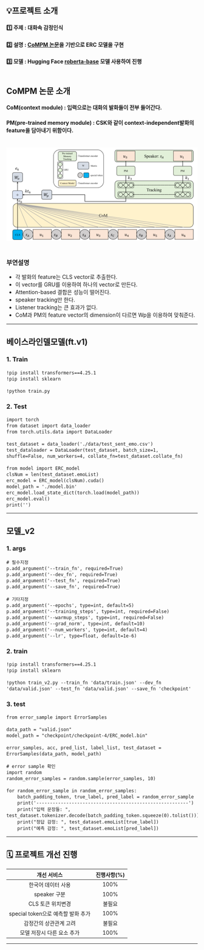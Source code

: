 
## 💡프로젝트 소개

#### 1️⃣ 주제 : 대화속 감정인식<br>
#### 2️⃣ 설명 : [CoMPM 논문](https://arxiv.org/pdf/2108.11626v3.pdf)을 기반으로 ERC 모델을 구현<br> 
#### 3️⃣ 모델 : Hugging Face [roberta-base](https://huggingface.co/roberta-base) 모델 사용하여 진행<br><br>

## CoMPM 논문 소개
#### CoM(context module) : 입력으로는 대화의 발화들이 전부 들어간다.
#### PM(pre-trained memory module) : CSK와 같이 context-independent발화의 feature을 담아내기 위함이다. <br><br>

![](img/ComPM.png)
<Br><br>
### 부연설명
- 각 발화의 feature는 CLS vector로 추출한다. 
- 이 vector를 GRU를 이용하여 하나의 vector로 만든다.
- Attention-based 결합은 성능이 떨어진다.
- speaker tracking만 한다.
- Listener tracking는 큰 효과가 없다.
- CoM과 PM의 feature vector의 dimension이 다르면 Wp을 이용하여 맞춰준다.

---
## 베이스라인델모델(ft.v1)
### 1. Train 

```
!pip install transformers==4.25.1
!pip install sklearn

!python train.py
```

### 2. Test
```
import torch
from dataset import data_loader
from torch.utils.data import DataLoader

test_dataset = data_loader('./data/test_sent_emo.csv')
test_dataloader = DataLoader(test_dataset, batch_size=1, shuffle=False, num_workers=4, collate_fn=test_dataset.collate_fn)

from model import ERC_model
clsNum = len(test_dataset.emoList)
erc_model = ERC_model(clsNum).cuda()
model_path = './model.bin'
erc_model.load_state_dict(torch.load(model_path))
erc_model.eval()
print('')
```

---
## 모델_v2
### 1. args
```
# 필수지정
p.add_argument('--train_fn', required=True)
p.add_argument('--dev_fn', required=True)
p.add_argument('--test_fn', required=True)
p.add_argument('--save_fn', required=True)

# 기타지정
p.add_argument('--epochs', type=int, default=5)
p.add_argument('--training_steps', type=int, required=False)
p.add_argument('--warmup_steps', type=int, required=False)
p.add_argument('--grad_norm', type=int, default=10)
p.add_argument('--num_workers', type=int, default=4)
p.add_argument('--lr', type=float, default=1e-6)  
```

### 2. train

```
!pip install transformers==4.25.1
!pip install sklearn

!python train_v2.py --train_fn 'data/train.json' --dev_fn 'data/valid.json' --test_fn 'data/valid.json' --save_fn 'checkpoint'
```
### 3. test
```
from error_sample import ErrorSamples 

data_path = "valid.json"
model_path = "checkpoint/checkpoint-4/ERC_model.bin"

error_samples, acc, pred_list, label_list, test_dataset = ErrorSamples(data_path, model_path)

# error sample 확인
import random
random_error_samples = random.sample(error_samples, 10)
     
for random_error_sample in random_error_samples:
    batch_padding_token, true_label, pred_label = random_error_sample
    print('--------------------------------------------------------')
    print("입력 문장들: ", test_dataset.tokenizer.decode(batch_padding_token.squeeze(0).tolist()))
    print("정답 감정: ", test_dataset.emoList[true_label])
    print("예측 감정: ", test_dataset.emoList[pred_label])
```


---
## 🗓️ 프로젝트 개선 진행

|개선 서비스|진행사항(%)|
|:----------:|:------:|
|한국어 데이터 사용|100%|
|speaker 구분|100%|
|CLS 토큰 위치변경 |불필요|
|special token으로 예측할 발화 추가|100%|
|감정간의 상관관계 고려|불필요|
|모델 저장시 다른 요소 추가|100%|



---
